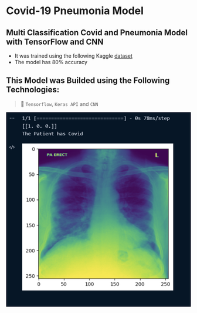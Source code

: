 # Covid-19 Pneumonia Model
## Multi Classification Covid and Pneumonia Model with TensorFlow and CNN
- It was trained using the following Kaggle [dataset](https://www.kaggle.com/datasets/pranavraikokte/covid19-image-dataset)
- The model has 80% accuracy
## This Model was Builded using the Following Technologies:
> 📌 `Tensorflow`, `Keras API` and `CNN`

<img src="covid.png" width="600"/>



